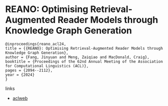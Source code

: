 # REANO: Optimising Retrieval-Augmented Reader Models through Knowledge Graph Generation

```
@inproceedings{reano_acl24,
title = {{REANO}: Optimising Retrieval-Augmented Reader Models through Knowledge Graph Generation},
author = {Fang, Jinyuan and Meng, Zaiqiao and MacDonald, Craig},
booktitle = {Proceedings of the 62nd Annual Meeting of the Association for Computational Linguistics (ACL)},
pages = {2094--2112},
year = {2024}
}
```

links
- [aclweb](https://aclanthology.org/2024.acl-long.115)
